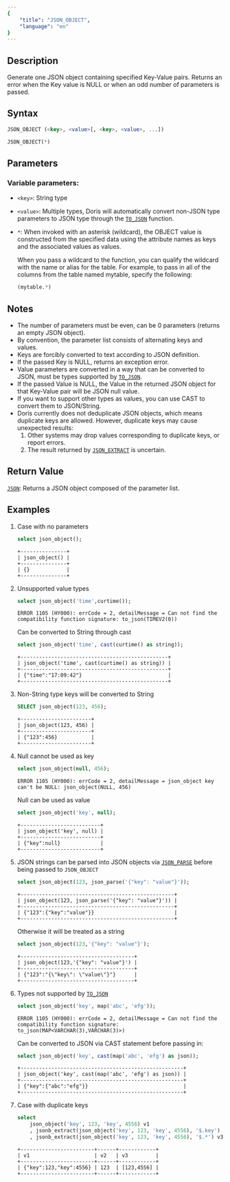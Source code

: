 ```yaml
---
{
    "title": "JSON_OBJECT",
    "language": "en"
}
---
```


## Description

Generate one JSON object containing specified Key-Value pairs. Returns an error when the Key value is NULL or when an odd number of parameters is passed.

## Syntax

```sql
JSON_OBJECT (<key>, <value>[, <key>, <value>, ...])
```

```sql
JSON_OBJECT(*)
```

## Parameters
### Variable parameters:
- `<key>`: String type
- `<value>`: Multiple types, Doris will automatically convert non-JSON type parameters to JSON type through the [`TO_JSON`](./to-json.md) function.
- `*`: When invoked with an asterisk (wildcard), the OBJECT value is constructed from the specified data using the attribute names as keys and the associated values as values.

    When you pass a wildcard to the function, you can qualify the wildcard with the name or alias for the table. For example, to pass in all of the columns from the table named mytable, specify the following:

    ```sql
    (mytable.*)
    ```

## Notes
- The number of parameters must be even, can be 0 parameters (returns an empty JSON object).
- By convention, the parameter list consists of alternating keys and values.
- Keys are forcibly converted to text according to JSON definition.
- If the passed Key is NULL, returns an exception error.
- Value parameters are converted in a way that can be converted to JSON, must be types supported by [`TO_JSON`](./to-json.md).
- If the passed Value is NULL, the Value in the returned JSON object for that Key-Value pair will be JSON null value.
- If you want to support other types as values, you can use CAST to convert them to JSON/String.
- Doris currently does not deduplicate JSON objects, which means duplicate keys are allowed. However, duplicate keys may cause unexpected results:
    1. Other systems may drop values corresponding to duplicate keys, or report errors.
    2. The result returned by [`JSON_EXTRACT`](./json-extract.md) is uncertain.

## Return Value

[`JSON`](../../../basic-element/sql-data-types/semi-structured/JSON.md): Returns a JSON object composed of the parameter list.

## Examples
1. Case with no parameters
    ```sql
    select json_object();
    ```
    ```text
    +---------------+
    | json_object() |
    +---------------+
    | {}            |
    +---------------+
    ```
2. Unsupported value types 
    ```sql
    select json_object('time',curtime());
    ```
    ```text
    ERROR 1105 (HY000): errCode = 2, detailMessage = Can not find the compatibility function signature: to_json(TIMEV2(0))
    ```
    Can be converted to String through cast
    ```sql
    select json_object('time', cast(curtime() as string));
    ```
    ```text
    +------------------------------------------------+
    | json_object('time', cast(curtime() as string)) |
    +------------------------------------------------+
    | {"time":"17:09:42"}                            |
    +------------------------------------------------+
    ```
3. Non-String type keys will be converted to String
    ```sql
    SELECT json_object(123, 456);
    ```
    ```text
    +-----------------------+
    | json_object(123, 456) |
    +-----------------------+
    | {"123":456}           |
    +-----------------------+
    ```
4. Null cannot be used as key
    ```sql
    select json_object(null, 456);
    ```
    ```text
    ERROR 1105 (HY000): errCode = 2, detailMessage = json_object key can't be NULL: json_object(NULL, 456)
    ```
    Null can be used as value
    ```sql
    select json_object('key', null);
    ```
    ```text
    +--------------------------+
    | json_object('key', null) |
    +--------------------------+
    | {"key":null}             |
    +--------------------------+
    ```

5. JSON strings can be parsed into JSON objects via [`JSON_PARSE`](./json-parse.md) before being passed to `JSON_OBJECT`
    ```sql
    select json_object(123, json_parse('{"key": "value"}'));
    ```
    ```text
    +--------------------------------------------------+
    | json_object(123, json_parse('{"key": "value"}')) |
    +--------------------------------------------------+
    | {"123":{"key":"value"}}                          |
    +--------------------------------------------------+
    ```
    Otherwise it will be treated as a string
    ```sql
    select json_object(123,'{"key": "value"}');
    ```
    ```text
    +-------------------------------------+
    | json_object(123,'{"key": "value"}') |
    +-------------------------------------+
    | {"123":"{\"key\": \"value\"}"}      |
    +-------------------------------------+
    ```
6. Types not supported by [`TO_JSON`](./to-json.md)
    ```sql
    select json_object('key', map('abc', 'efg'));
    ```
    ```text
    ERROR 1105 (HY000): errCode = 2, detailMessage = Can not find the compatibility function signature: to_json(MAP<VARCHAR(3),VARCHAR(3)>)
    ```

    Can be converted to JSON via CAST statement before passing in:
    ```sql
    select json_object('key', cast(map('abc', 'efg') as json));
    ```
    ```text
    +-----------------------------------------------------+
    | json_object('key', cast(map('abc', 'efg') as json)) |
    +-----------------------------------------------------+
    | {"key":{"abc":"efg"}}                               |
    +-----------------------------------------------------+
    ```
7. Case with duplicate keys
    ```sql
    select
        json_object('key', 123, 'key', 4556) v1
        , jsonb_extract(json_object('key', 123, 'key', 4556), '$.key') v2
        , jsonb_extract(json_object('key', 123, 'key', 4556), '$.*') v3;
    ```
    ```text
    +------------------------+------+------------+
    | v1                     | v2   | v3         |
    +------------------------+------+------------+
    | {"key":123,"key":4556} | 123  | [123,4556] |
    +------------------------+------+------------+
    ```